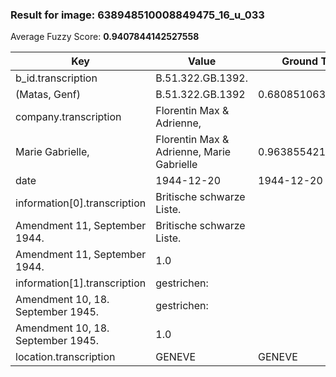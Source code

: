 ### Result for image: 638948510008849475_16_u_033
Average Fuzzy Score: **0.9407844142527558**
<small>

| Key | Value | Ground Truth | Score |
| --- | --- | --- | --- |
| b_id.transcription | B.51.322.GB.1392.
(Matas, Genf) | B.51.322.GB.1392 | 0.6808510638297872 |
| company.transcription | Florentin Max & Adrienne,
Marie Gabrielle, | Florentin Max & Adrienne, Marie Gabrielle | 0.963855421686747 |
| date | 1944-12-20 | 1944-12-20 | 1.0 |
| information[0].transcription | Britische schwarze Liste.
Amendment 11, September 1944. | Britische schwarze Liste.
Amendment 11, September 1944. | 1.0 |
| information[1].transcription | gestrichen:
Amendment 10, 18. September 1945. | gestrichen:
Amendment 10, 18. September 1945. | 1.0 |
| location.transcription | GENEVE | GENEVE | 1.0 |

</small>
